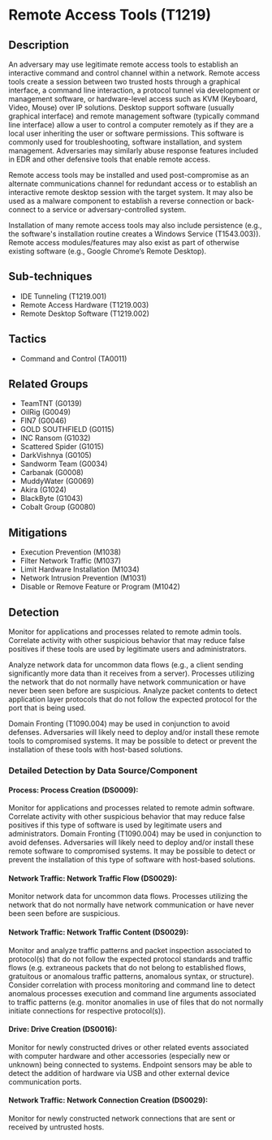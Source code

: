 # Remote Access Tools (T1219)

## Description
An adversary may use legitimate remote access tools to establish an interactive command and control channel within a network. Remote access tools create a session between two trusted hosts through a graphical interface, a command line interaction, a protocol tunnel via development or management software, or hardware-level access such as KVM (Keyboard, Video, Mouse) over IP solutions. Desktop support software (usually graphical interface) and remote management software (typically command line interface) allow a user to control a computer remotely as if they are a local user inheriting the user or software permissions. This software is commonly used for troubleshooting, software installation, and system management. Adversaries may similarly abuse response features included in EDR and other defensive tools that enable remote access.

Remote access tools may be installed and used post-compromise as an alternate communications channel for redundant access or to establish an interactive remote desktop session with the target system. It may also be used as a malware component to establish a reverse connection or back-connect to a service or adversary-controlled system.

Installation of many remote access tools may also include persistence (e.g., the software's installation routine creates a Windows Service (T1543.003)). Remote access modules/features may also exist as part of otherwise existing software (e.g., Google Chrome’s Remote Desktop).

## Sub-techniques
- IDE Tunneling (T1219.001)
- Remote Access Hardware (T1219.003)
- Remote Desktop Software (T1219.002)

## Tactics
- Command and Control (TA0011)

## Related Groups
- TeamTNT (G0139)
- OilRig (G0049)
- FIN7 (G0046)
- GOLD SOUTHFIELD (G0115)
- INC Ransom (G1032)
- Scattered Spider (G1015)
- DarkVishnya (G0105)
- Sandworm Team (G0034)
- Carbanak (G0008)
- MuddyWater (G0069)
- Akira (G1024)
- BlackByte (G1043)
- Cobalt Group (G0080)

## Mitigations
- Execution Prevention (M1038)
- Filter Network Traffic (M1037)
- Limit Hardware Installation (M1034)
- Network Intrusion Prevention (M1031)
- Disable or Remove Feature or Program (M1042)

## Detection
Monitor for applications and processes related to remote admin tools. Correlate activity with other suspicious behavior that may reduce false positives if these tools are used by legitimate users and administrators.

Analyze network data for uncommon data flows (e.g., a client sending significantly more data than it receives from a server). Processes utilizing the network that do not normally have network communication or have never been seen before are suspicious. Analyze packet contents to detect application layer protocols that do not follow the expected protocol for the port that is being used.

Domain Fronting (T1090.004) may be used in conjunction to avoid defenses. Adversaries will likely need to deploy and/or install these remote tools to compromised systems. It may be possible to detect or prevent the installation of these tools with host-based solutions.

### Detailed Detection by Data Source/Component
#### Process: Process Creation (DS0009): 
Monitor for applications and processes related to remote admin software. Correlate activity with other suspicious behavior that may reduce false positives if this type of software is used by legitimate users and administrators. Domain Fronting (T1090.004) may be used in conjunction to avoid defenses. Adversaries will likely need to deploy and/or install these remote software to compromised systems. It may be possible to detect or prevent the installation of this type of software with host-based solutions.

#### Network Traffic: Network Traffic Flow (DS0029): 
Monitor network data for uncommon data flows. Processes utilizing the network that do not normally have network communication or have never been seen before are suspicious.


#### Network Traffic: Network Traffic Content (DS0029): 
Monitor and analyze traffic patterns and packet inspection associated to protocol(s) that do not follow the expected protocol standards and traffic flows (e.g. extraneous packets that do not belong to established flows, gratuitous or anomalous traffic patterns, anomalous syntax, or structure). Consider correlation with process monitoring and command line to detect anomalous processes execution and command line arguments associated to traffic patterns (e.g. monitor anomalies in use of files that do not normally initiate connections for respective protocol(s)).

#### Drive: Drive Creation (DS0016): 
Monitor for newly constructed drives or other related events associated with computer hardware and other accessories (especially new or unknown) being connected to systems. Endpoint sensors may be able to detect the addition of hardware via USB and other external device communication ports.

#### Network Traffic: Network Connection Creation (DS0029): 
Monitor for newly constructed network connections that are sent or received by untrusted hosts. 


